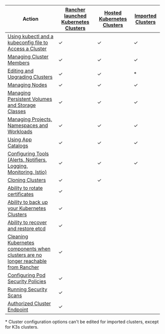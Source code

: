 | Action | [Rancher launched Kubernetes Clusters](../../pages-for-subheaders/launch-kubernetes-with-rancher.md) | [Hosted Kubernetes Clusters](../../pages-for-subheaders/set-up-clusters-from-hosted-kubernetes-providers.md) | [Imported Clusters](../../how-to-guides/new-user-guides/kubernetes-clusters-in-rancher-setup/import-existing-clusters.md) |
| --- | --- | ---| ---|
| [Using kubectl and a kubeconfig file to Access a Cluster](../../how-to-guides/advanced-user-guides/manage-clusters/access-clusters/use-kubectl-and-kubeconfig.md) | ✓ | ✓ | ✓ |
| [Managing Cluster Members](../../how-to-guides/advanced-user-guides/manage-clusters/access-clusters/add-users-to-clusters.md) | ✓ | ✓ | ✓ |
| [Editing and Upgrading Clusters](../../pages-for-subheaders/cluster-configuration.md) | ✓ | ✓ | * |
| [Managing Nodes](../../how-to-guides/advanced-user-guides/manage-clusters/nodes-and-node-pools.md) | ✓ | ✓ | ✓ |
| [Managing Persistent Volumes and Storage Classes](../../pages-for-subheaders/create-kubernetes-persistent-storage.md) | ✓ | ✓ | ✓ |
| [Managing Projects, Namespaces and Workloads](../../how-to-guides/advanced-user-guides/manage-clusters/projects-and-namespaces.md) | ✓ | ✓ | ✓ |
| [Using App Catalogs](catalog/) | ✓ | ✓ | ✓ |
| [Configuring Tools (Alerts, Notifiers, Logging, Monitoring, Istio)](../../reference-guides/rancher-cluster-tools.md) | ✓ | ✓ | ✓ |
| [Cloning Clusters](../../how-to-guides/advanced-user-guides/manage-clusters/clone-cluster-configuration.md)| ✓ | ✓ | |
| [Ability to rotate certificates](../../how-to-guides/advanced-user-guides/manage-clusters/rotate-certificates.md) | ✓ |  | |
| [Ability to back up your Kubernetes Clusters](../../how-to-guides/advanced-user-guides/manage-clusters/backing-up-etcd.md) | ✓ | | |
| [Ability to recover and restore etcd](../../how-to-guides/advanced-user-guides/manage-clusters/restoring-etcd.md) | ✓ | | |
| [Cleaning Kubernetes components when clusters are no longer reachable from Rancher](../../how-to-guides/advanced-user-guides/manage-clusters/clean-cluster-nodes.md) | ✓ | | |
| [Configuring Pod Security Policies](../../how-to-guides/advanced-user-guides/manage-clusters/add-a-pod-security-policy.md) | ✓ | | |
| [Running Security Scans](security/security-scan/) | ✓ |  | |
| [Authorized Cluster Endpoint](../../reference-guides/cluster-configuration/rancher-server-configuration/rke1-cluster-configuration.md#authorized-cluster-endpoint) | ✓ | | |

\* Cluster configuration options can't be edited for imported clusters, except for K3s clusters.
